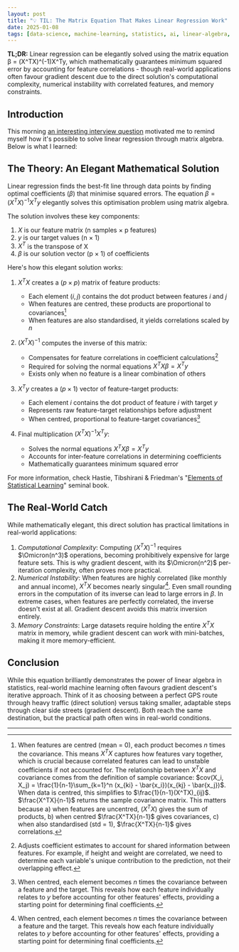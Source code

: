 ```yaml
---
layout: post
title: "💡 TIL: The Matrix Equation That Makes Linear Regression Work"
date: 2025-01-08
tags: [data-science, machine-learning, statistics, ai, linear-algebra, til, modelling-mindsets, data-modeling]
---
```


**TL;DR:** Linear regression can be elegantly solved using the matrix equation β
= (X^TX)^(-1)X^Ty, which mathematically guarantees minimum squared error by
accounting for feature correlations - though real-world applications often
favour gradient descent due to the direct solution's computational complexity,
numerical instability with correlated features, and memory constraints.
<!--more-->

## Introduction

This morning
[an interesting interview question](https://xcancel.com/andrew_n_carr/status/1876855682529480844)
motivated me to remind myself how it's possible to solve linear regression
through matrix algebra. Below is what I learned:

## The Theory: An Elegant Mathematical Solution

Linear regression finds the best-fit line through data points by finding optimal
coefficients ($\beta$) that minimise squared errors. The equation
$\beta = (X^TX)^{-1}X^Ty$ elegantly solves this optimisation problem using
matrix algebra.

The solution involves these key components:

1. $X$ is our feature matrix (n samples × p features)
2. $y$ is our target values (n × 1)
3. $X^T$ is the transpose of X
4. $\beta$ is our solution vector (p × 1) of coefficients

Here's how this elegant solution works:

1. $X^TX$ creates a $(p \times p)$ matrix of feature products:
   - Each element $(i,j)$ contains the dot product between features $i$ and $j$
   - When features are centred, these products are proportional to covariances[^1]
   - When features are also standardised, it yields correlations scaled by $n$

2. $(X^TX)^{-1}$ computes the inverse of this matrix:
   - Compensates for feature correlations in coefficient calculations[^2]
   - Required for solving the normal equations $X^TX\beta = X^Ty$
   - Exists only when no feature is a linear combination of others

3. $X^Ty$ creates a $(p \times 1)$ vector of feature-target products:
   - Each element $i$ contains the dot product of feature $i$ with target $y$
   - Represents raw feature-target relationships before adjustment
   - When centred, proportional to feature-target covariances[^3]

4. Final multiplication $(X^TX)^{-1}X^Ty$:
   - Solves the normal equations $X^TX\beta = X^Ty$
   - Accounts for inter-feature correlations in determining coefficients
   - Mathematically guarantees minimum squared error

For more information, check Hastie, Tibshirani & Friedman's
"[Elements of Statistical Learning](https://archive.org/details/elementsofstatis0000hast)"
seminal book.

## The Real-World Catch

While mathematically elegant, this direct solution has practical limitations in
real-world applications:

1. _Computational Complexity_: Computing $(X^TX)^{-1}$ requires $\Omicron(n^3)$
   operations, becoming prohibitively expensive for large feature sets. This is
   why gradient descent, with its $\Omicron(n^2)$ per-iteration complexity,
   often proves more practical.
2. _Numerical Instability_: When features are highly correlated (like monthly
   and annual income), $X^TX$ becomes nearly singular[^3]. Even small rounding
   errors in the computation of its inverse can lead to large errors in $\beta$.
   In extreme cases, when features are perfectly correlated, the inverse doesn't
   exist at all. Gradient descent avoids this matrix inversion entirely.
3. _Memory Constraints_: Large datasets require holding the entire $X^TX$ matrix
   in memory, while gradient descent can work with mini-batches, making it more
   memory-efficient.

## Conclusion

While this equation brilliantly demonstrates the power of linear algebra in
statistics, real-world machine learning often favours gradient descent's
iterative approach. Think of it as choosing between a perfect GPS route through
heavy traffic (direct solution) versus taking smaller, adaptable steps through
clear side streets (gradient descent). Both reach the same destination, but the
practical path often wins in real-world conditions.

---

[^1]: When features are centred (mean = 0), each product becomes $n$ times the
    covariance. This means $X^TX$ captures how features vary together, which is
    crucial because correlated features can lead to unstable coefficients if not
    accounted for. The relationship between $X^TX$ and covariance comes from the
    definition of sample covariance:
    $cov(X_i, X_j) = \frac{1}{n-1}\sum_{k=1}^n (x_{ki} - \bar{x_i})(x_{kj} - \bar{x_j})$.
    When data is centred, this simplifies to $\frac{1}{n-1}(X^TX)_{ij}$.
    $\frac{X^TX}{n-1}$ returns the sample covariance matrix. This matters
    because a) when features are uncentred, $(X^TX)$ gives the sum of products,
    b) when centred $\frac{X^TX}{n-1}$ gives covariances, c) when also
    standardised (std = 1), $\frac{X^TX}{n-1}$ gives correlations.

[^2]: Adjusts coefficient estimates to account for shared information between
    features. For example, if height and weight are correlated, we need to
    determine each variable's unique contribution to the prediction, not their
    overlapping effect.

[^3]: When centred, each element becomes $n$ times the covariance between a
    feature and the target. This reveals how each feature individually relates
    to $y$ before accounting for other features' effects, providing a starting
    point for determining final coefficients.

[^3]: A matrix is singular (or non-invertible) when its determinant is zero. In
    practical terms, this means one or more columns can be expressed as linear
    combinations of other columns.
